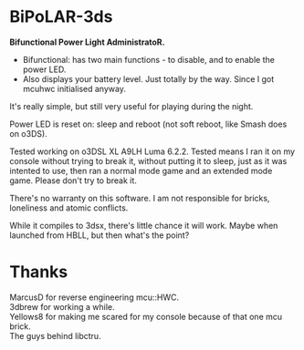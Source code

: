 # BiPoLAR-3ds
<b> Bifunctional Power Light AdministratoR. </b>
* Bifunctional: has two main functions - to disable, and to enable the power LED.
* Also displays your battery level. Just totally by the way. Since I got mcuhwc initialised anyway.

It's really simple, but still very useful for playing during the night.

Power LED is reset on: sleep and reboot (not soft reboot, like Smash does on o3DS).

Tested working on o3DSL XL A9LH Luma 6.2.2. Tested means I ran it on my console without trying to break it, without putting it to sleep, just as it was intented to use, then ran a normal mode game and an extended mode game. Please don't try to break it.

There's no warranty on this software. I am not responsible for bricks, loneliness and atomic conflicts.

While it compiles to 3dsx, there's little chance it will work. Maybe when launched from HBLL, but then what's the point?

# Thanks
MarcusD for reverse engineering mcu::HWC.  
3dbrew for working a while.  
Yellows8 for making me scared for my console because of that one mcu brick.  
The guys behind libctru.
